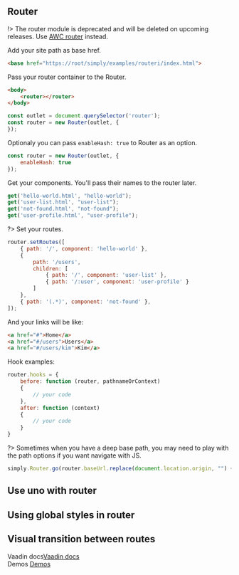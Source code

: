 ## Router

!> The router module is deprecated and will be deleted on upcoming releases. Use [AWC router](docs/awc-router) instead.

Add your site path as base href.

```html
<base href="https://root/simply/examples/routeri/index.html">
```

Pass your router container to the Router.

```html
<body>
	<router></router>
</body>
```

```js
const outlet = document.querySelector('router');
const router = new Router(outlet, {
});
```

Optionaly you can pass `enableHash: true` to Router as an option.

```js
const router = new Router(outlet, {
	enableHash: true
});
```


Get your components. You'll pass their names to the router later.

```js
get('hello-world.html', "hello-world");
get('user-list.html', "user-list");
get('not-found.html', "not-found");
get('user-profile.html', "user-profile");
```


?> Set your routes.

```js
router.setRoutes([
	{ path: '/', component: 'hello-world' },
	{
		path: '/users',
		children: [
			{ path: '/', component: 'user-list' },
			{ path: '/:user', component: 'user-profile' }
		]
	},
	{ path: '(.*)', component: 'not-found' },
]);
```


And your links will be like:

```html
<a href="#">Home</a>
<a href="#/users">Users</a>
<a href="#/users/kim">Kim</a>
```

Hook examples:
```js
router.hooks = {
	before: function (router, pathnameOrContext)
	{
		// your code
	},
	after: function (context)
	{
		// your code
	}
}
```

?> Sometimes when you have a deep base path, you may need to play with the path options if you want navigate with JS.

```js
simply.Router.go(router.baseUrl.replace(document.location.origin, "") + "/users");
```

<repl-component id="tmsnjymg4frkdu3" donwload="true"></repl-component>

## Use uno with router

<repl-component id="m5i3gdr0onxdzb2" donwload="true"></repl-component>

## Using global styles in router

<repl-component id="e634gz1758urupc" donwload="true"></repl-component>

## Visual transition between routes

<repl-component id="eqh33t4dur68bc9" donwload="true"></repl-component>


Vaadin docs[Vaadin docs](https://vaadin.github.io/router/vaadin-router/#/classes/Router)<br>
Demos [Demos](https://vaadin.github.io/router/vaadin-router/#/classes/Router/demos/demo/index.html)

